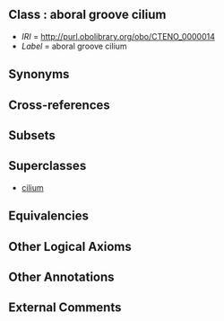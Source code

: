 
## Class : aboral groove cilium

 * *IRI* = http://purl.obolibrary.org/obo/CTENO_0000014
 * *Label* = aboral groove cilium

## Synonyms


## Cross-references


## Subsets


## Superclasses

 * [cilium](../../GO/29/GO_0005929.md)

## Equivalencies


## Other Logical Axioms


## Other Annotations


## External Comments


